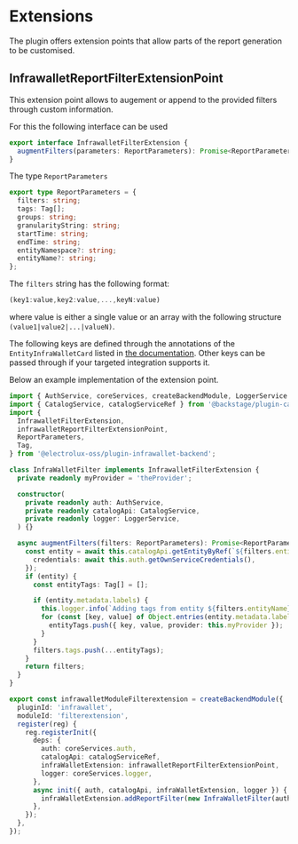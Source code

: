 # Extensions

The plugin offers extension points that allow parts of the report generation to be customised.

## InfrawalletReportFilterExtensionPoint

This extension point allows to augement or append to the provided filters through custom information.

For this the following interface can be used

```ts
export interface InfrawalletFilterExtension {
  augmentFilters(parameters: ReportParameters): Promise<ReportParameters>;
}
```

The type `ReportParameters`

```ts
export type ReportParameters = {
  filters: string;
  tags: Tag[];
  groups: string;
  granularityString: string;
  startTime: string;
  endTime: string;
  entityNamespace?: string;
  entityName?: string;
};
```

The `filters` string has the following format:

```ts
(key1:value,key2:value,...,keyN:value)
```

where value is either a single value or an array with the following structure `(value1|value2|...|valueN)`.

The following keys are defined through the annotations of the `EntityInfraWalletCard` listed in [the documentation](https://opensource.electrolux.one/infrawallet/getting-started/installation/#integrate-with-backstage-catalog-optional). Other keys can be passed through if your targeted integration supports it.

Below an example implementation of the extension point.

```ts
import { AuthService, coreServices, createBackendModule, LoggerService } from '@backstage/backend-plugin-api';
import { CatalogService, catalogServiceRef } from '@backstage/plugin-catalog-node';
import {
  InfrawalletFilterExtension,
  infrawalletReportFilterExtensionPoint,
  ReportParameters,
  Tag,
} from '@electrolux-oss/plugin-infrawallet-backend';

class InfraWalletFilter implements InfrawalletFilterExtension {
  private readonly myProvider = 'theProvider';

  constructor(
    private readonly auth: AuthService,
    private readonly catalogApi: CatalogService,
    private readonly logger: LoggerService,
  ) {}

  async augmentFilters(filters: ReportParameters): Promise<ReportParameters> {
    const entity = await this.catalogApi.getEntityByRef(`${filters.entityNamespace}/${filters.entityName}`, {
      credentials: await this.auth.getOwnServiceCredentials(),
    });
    if (entity) {
      const entityTags: Tag[] = [];

      if (entity.metadata.labels) {
        this.logger.info(`Adding tags from entity ${filters.entityName} in namespace ${filters.entityNamespace}`);
        for (const [key, value] of Object.entries(entity.metadata.labels)) {
          entityTags.push({ key, value, provider: this.myProvider });
        }
      }
      filters.tags.push(...entityTags);
    }
    return filters;
  }
}

export const infrawalletModuleFilterextension = createBackendModule({
  pluginId: 'infrawallet',
  moduleId: 'filterextension',
  register(reg) {
    reg.registerInit({
      deps: {
        auth: coreServices.auth,
        catalogApi: catalogServiceRef,
        infraWalletExtension: infrawalletReportFilterExtensionPoint,
        logger: coreServices.logger,
      },
      async init({ auth, catalogApi, infraWalletExtension, logger }) {
        infraWalletExtension.addReportFilter(new InfraWalletFilter(auth, catalogApi, logger));
      },
    });
  },
});
```
